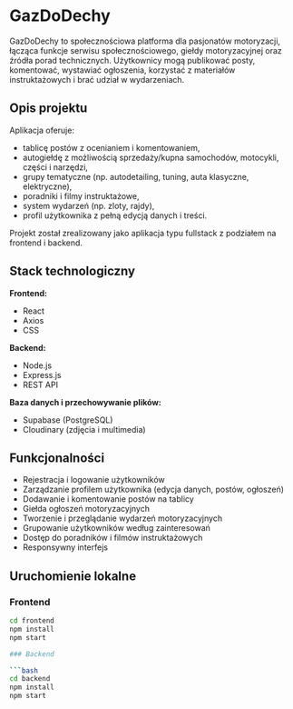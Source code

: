 # GazDoDechy

GazDoDechy to społecznościowa platforma dla pasjonatów motoryzacji, łącząca funkcje serwisu społecznościowego, giełdy motoryzacyjnej oraz źródła porad technicznych. Użytkownicy mogą publikować posty, komentować, wystawiać ogłoszenia, korzystać z materiałów instruktażowych i brać udział w wydarzeniach.

## Opis projektu

Aplikacja oferuje:
- tablicę postów z ocenianiem i komentowaniem,
- autogiełdę z możliwością sprzedaży/kupna samochodów, motocykli, części i narzędzi,
- grupy tematyczne (np. autodetailing, tuning, auta klasyczne, elektryczne),
- poradniki i filmy instruktażowe,
- system wydarzeń (np. zloty, rajdy),
- profil użytkownika z pełną edycją danych i treści.

Projekt został zrealizowany jako aplikacja typu fullstack z podziałem na frontend i backend.

## Stack technologiczny

**Frontend:**
- React
- Axios
- CSS

**Backend:**
- Node.js
- Express.js
- REST API

**Baza danych i przechowywanie plików:**
- Supabase (PostgreSQL)
- Cloudinary (zdjęcia i multimedia)

## Funkcjonalności

- Rejestracja i logowanie użytkowników
- Zarządzanie profilem użytkownika (edycja danych, postów, ogłoszeń)
- Dodawanie i komentowanie postów na tablicy
- Giełda ogłoszeń motoryzacyjnych
- Tworzenie i przeglądanie wydarzeń motoryzacyjnych
- Grupowanie użytkowników według zainteresowań
- Dostęp do poradników i filmów instruktażowych
- Responsywny interfejs

## Uruchomienie lokalne

### Frontend

```bash
cd frontend
npm install
npm start

### Backend

```bash
cd backend
npm install
npm start

